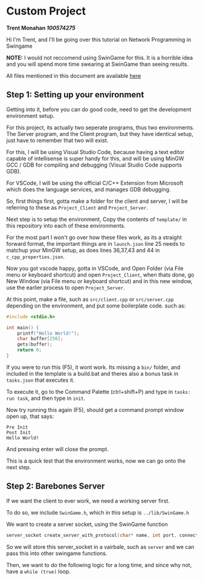 # Custom Project
**Trent Monahan *100574275***

Hi I'm Trent, and I'll be going over this tutorial on Network Programming in Swingame

**NOTE:** I would not reccomend using SwinGame for this. It is a horrible idea and you will spend more time swearing at SwinGame than seeing results.

All files mentioned in this document are available [here](http://github.com/SinZ163/IntroToProgramming_Project)

## Step 1: Setting up your environment
Getting into it, before you can do good code, need to get the development environment setup.

For this project, its actually two seperate programs, thus two environments. The Server program, and the Client program, but they have identical setup, just have to remember that two will exist.

For this, I will be using Visual Studio Code, because having a text editor capable of intellisense is super handy for this, and will be using MinGW GCC / GDB for compiling and debugging (Visual Studio Code supports GDB).

For VSCode, I will be using the official C/C++ Extension from Microsoft which does the language services, and manages GDB debugging.

So, first things first, gotta make a folder for the client and server, I will be referring to these as `Project_Client` and `Project_Server`.

Next step is to setup the environment, Copy the contents of `template/` in this repository into each of these environments.

For the most part I won't go over how these files work, as its a straight forward format, the important things are in `launch.json` line 25 needs to matchup your MinGW setup, as does lines 36,37,43 and 44 in `c_cpp_properties.json`.

Now you got vscode happy, gotta in VSCode, and Open Folder (via File menu or keyboard shortcut) and open `Project_Client`, when thats done, go New Window (via File menu or keyboard shortcut) and in this new window, use the earlier process to open `Project_Server`.

At this point, make a file, such as `src/client.cpp` or `src/server.cpp` depending on the environment, and put some boilerplate code. such as:
```c
#include <stdio.h>

int main() {
    printf("Hello World!");
    char buffer[256];
    gets(buffer);
    return 0;
}
```

If you were to run this (F5), it wont work. Its missing a `bin/` folder, and included in the template is a build.bat and theres also a bonus task in `tasks.json` that executes it.

To execute it, go to the Command Palette (ctrl+shift+P) and type in `tasks: run task`, and then type in `init`.

Now try running this again (F5), should get a command prompt window open up, that says:
```
Pre Init
Post Init
Hello World!
```
And pressing enter will close the prompt.

This is a quick test that the environment works, now we can go onto the next step.

## Step 2: Barebones Server

If we want the client to ever work, we need a working server first.

To do so, we include `SwinGame.h`, which in this setup is `../lib/SwinGame.h`

We want to create a server socket, using the SwinGame function
```c
server_socket create_server_with_protocol(char* name, int port, connection_type protocol)
```

So we will store this server_socket in a vairbale, such as `server` and we can pass this into other swingame functions.

Then, we want to do the following logic for a long time, and since why not, have a `while (true)` loop.

